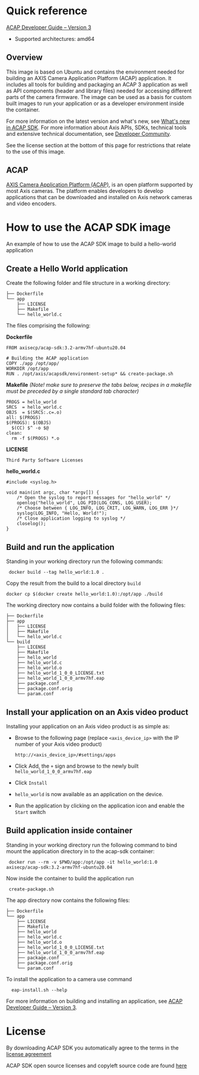 # Quick reference
[ACAP Developer Guide – Version 3](https://www.axis.com/products/online-manual/s00004)

- Supported architectures: amd64


## Overview
This image is based on Ubuntu and contains the environment needed for building an AXIS Camera Application Platform (ACAP) application.
It includes all tools for building and packaging an ACAP 3 application as well as API components (header and library files) needed for accessing different parts of the camera firmware. The image can be used as a basis for custom built images to run your application or as a developer environment inside the container.

For more information on the latest version and what's new, see [What's new in ACAP SDK](https://www.axis.com/products/online-manual/s00004#t10160830). For more information about Axis ́APIs, SDKs, technical tools and extensive technical documentation, see [Developer Community](https://www.axis.com/developer-community/acap).

See the license section at the bottom of this page for restrictions that relate to the use of this image.


## ACAP
[AXIS Camera Application Platform (ACAP)](https://www.axis.com/sv-se/products/analytics/acap), is an open platform supported by most Axis cameras. The platform enables developers to develop applications that can be downloaded and installed on Axis network cameras and video encoders.


# How to use the ACAP SDK image
An example of how to use the ACAP SDK image to build a hello-world application


## Create a Hello World application
Create the following folder and file structure in a working directory:

    ├── Dockerfile
    └── app
        ├── LICENSE
        ├── Makefile
        └── hello_world.c


The files comprising the following:

__Dockerfile__

    FROM axisecp/acap-sdk:3.2-armv7hf-ubuntu20.04

    # Building the ACAP application
    COPY ./app /opt/app/
    WORKDIR /opt/app
    RUN . /opt/axis/acapsdk/environment-setup* && create-package.sh

__Makefile__ _(Note! make sure to preserve the tabs below, recipes in a makefile must be preceded by a single standard tab character)_

    PROGS = hello_world
    SRCS  = hello_world.c
    OBJS  = $(SRCS:.c=.o)
    all: $(PROGS)
    $(PROGS): $(OBJS)
      $(CC) $^ -o $@
    clean:
      rm -f $(PROGS) *.o

__LICENSE__

    Third Party Software Licenses


__hello_world.c__

    #include <syslog.h>

    void main(int argc, char *argv[]) {
        /* Open the syslog to report messages for "hello_world" */
        openlog("hello_world", LOG_PID|LOG_CONS, LOG_USER);
        /* Choose between { LOG_INFO, LOG_CRIT, LOG_WARN, LOG_ERR }*/
        syslog(LOG_INFO, "Hello, World!");
        /* Close application logging to syslog */
        closelog();
    }


## Build and run the application

Standing in your working directory run the following commands:

     docker build --tag hello_world:1.0 .

Copy the result from the build to a local directory `build`

    docker cp $(docker create hello_world:1.0):/opt/app ./build

The working directory now contains a build folder with the following files:

    ├── Dockerfile
    ├── app
    │   ├── LICENSE
    │   ├── Makefile
    │   └── hello_world.c
    └── build
        ├── LICENSE
        ├── Makefile
        ├── hello_world
        ├── hello_world.c
        ├── hello_world.o
        ├── hello_world_1_0_0_LICENSE.txt
        ├── hello_world_1_0_0_armv7hf.eap
        ├── package.conf
        ├── package.conf.orig
        └── param.conf


## Install your application on an Axis video product

Installing your application on an Axis video product is as simple as:

- Browse to the following page (replace `<axis_device_ip>` with the IP number of your Axis video product)

    `http://<axis_device_ip>/#settings/apps`

- Click Add, the `+` sign and browse to the newly built `hello_world_1_0_0_armv7hf.eap`

- Click `Install`

- `hello_world` is now available as an application on the device.

- Run the application by clicking on the application icon and enable the `Start` switch


## Build application inside container

Standing in your working directory run the following command to bind mount the application directory in to the acap-sdk container:

     docker run --rm -v $PWD/app:/opt/app -it hello_world:1.0 axisecp/acap-sdk:3.2-armv7hf-ubuntu20.04

Now inside the container to build the application run

     create-package.sh

The app directory now contains the following files:

    ├── Dockerfile
    └── app
        ├── LICENSE
        ├── Makefile
        ├── hello_world
        ├── hello_world.c
        ├── hello_world.o
        ├── hello_world_1_0_0_LICENSE.txt
        ├── hello_world_1_0_0_armv7hf.eap
        ├── package.conf
        ├── package.conf.orig
        └── param.conf

To install the application to a camera use command

      eap-install.sh --help

For more information on building and installing an application, see [ACAP Developer Guide – Version 3](https://www.axis.com/products/online-manual/s00004#t10152940).


# License

By downloading ACAP SDK you automatically agree to the terms in the [license agreement](https://www.axis.com/techsup/developer_doc/EULA/LICENSE.pdf)

ACAP SDK open source licenses and copyleft source code are found [here](http://acap-artifacts.s3-website.eu-north-1.amazonaws.com/)
